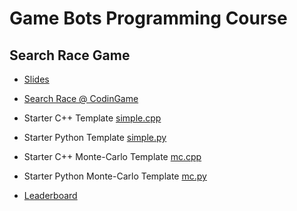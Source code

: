 # Game Bots Programming Course

## Search Race Game

* [Slides](https://docs.google.com/presentation/d/1kH--hujqO8L9sIH1I2TKdWbrJ4kL7ik2zEFxY035WJw/edit?usp=sharing)
* [Search Race @ CodinGame](https://www.codingame.com/multiplayer/optimization/search-race)
* Starter C++ Template [simple.cpp](search-race/simple.cpp)
* Starter Python Template [simple.py](search-race/simple.py)

* Starter C++ Monte-Carlo Template [mc.cpp](search-race/mc.cpp)
* Starter Python Monte-Carlo Template [mc.py](search-race/mc.py)

* [Leaderboard](https://www.codingame.com/multiplayer/optimization/search-race/leaderboard/school)
